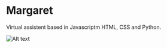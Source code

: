 # Margaret
Virtual assistent based in Javascriptm HTML, CSS and Python.

![Alt text](relative/path/to/docs/muestra.png?raw=true "Title")
